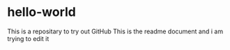 # hello-world
This is a repositary to try out GitHub
This is the readme document and i am trying to edit it

